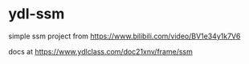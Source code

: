 # ydl-ssm
simple ssm project from https://www.bilibili.com/video/BV1e34y1k7V6

docs at https://www.ydlclass.com/doc21xnv/frame/ssm
